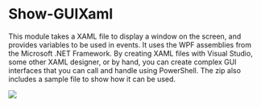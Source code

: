 # Show-GUIXaml

This module takes a XAML file to display a window on the screen, and provides variables to be used in events. It uses the WPF assemblies from the Microsoft .NET Framework. By creating XAML files with Visual Studio, some other XAML designer, or by hand, you can create complex GUI interfaces that you can call and handle using PowerShell. The zip also includes a sample file to show how it can be used.

![](http://dendory.net/files/Show-GUIXaml.jpg)
